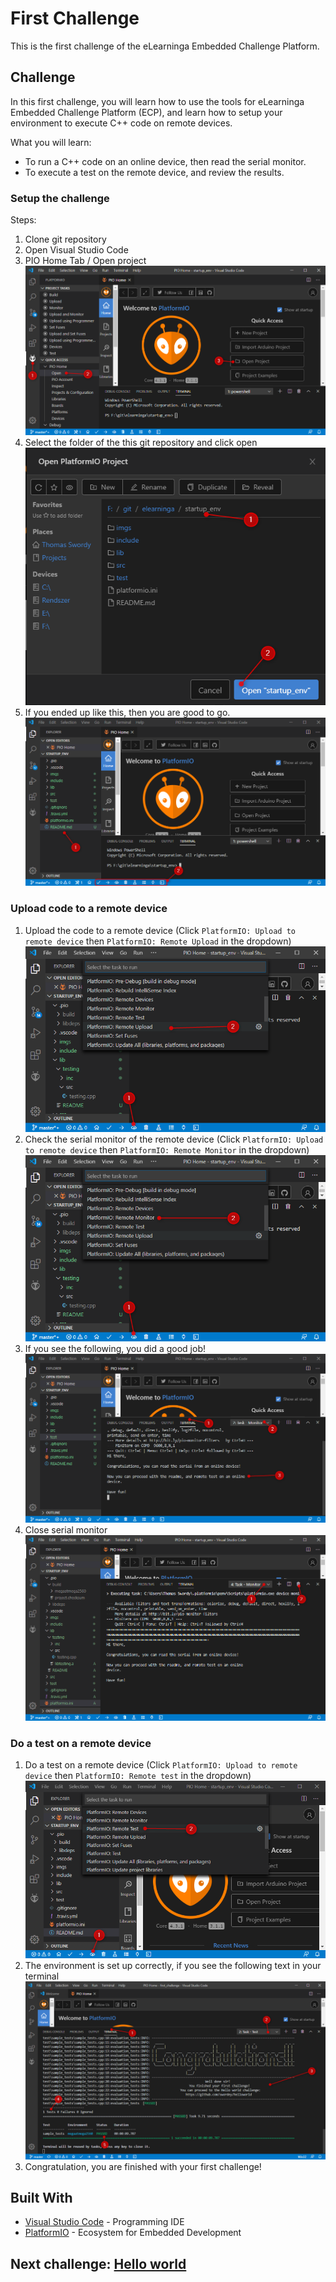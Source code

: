 # First Challenge
This is the first challenge of the eLearninga Embedded Challenge Platform.

## Challenge
In this first challenge, you will learn how to use the tools for eLearninga Embedded Challenge Platform (ECP), and learn how to setup your environment to execute C++ code on remote devices.

What you will learn:
* To run a C++ code on an online device, then read the serial monitor.
* To execute a test on the remote device, and review the results.

### Setup the challenge
Steps:
1. Clone git repository
2. Open Visual Studio Code
3. PIO Home Tab / Open project
![](imgs/open_project1.png)
4. Select the folder of the this git repository and click open
![](imgs/open_project2.png)
5. If you ended up like this, then you are good to go.
![](imgs/proper_ide.png)

### Upload code to a remote device
1. Upload the code to a remote device (Click `PlatformIO: Upload to remote device` then `PlatformIO: Remote Upload` in the dropdown)
![](imgs/remote_upload.png)
2. Check the serial monitor of the remote device (Click `PlatformIO: Upload to remote device` then `PlatformIO: Remote Monitor` in the dropdown)
![](imgs/remote_serial.png)
3. If you see the following, you did a good job!
![](imgs/serial_working.png)
4. Close serial monitor
![](imgs/close_serial.png)

### Do a test on a remote device
1. Do a test on a remote device (Click `PlatformIO: Upload to remote device` then `PlatformIO: Remote test` in the dropdown)
![](imgs/remote_test.png)
2. The environment is set up correctly, if you see the following text in your terminal
![](imgs/env_working.png)
3. Congratulation, you are finished with your first challenge!

## Built With
* [Visual Studio Code](https://code.visualstudio.com/) - Programming IDE
* [PlatformIO](https://platformio.org/) - Ecosystem for Embedded Development


## Next challenge: [Hello world](https://github.com/swordey/helloworld)